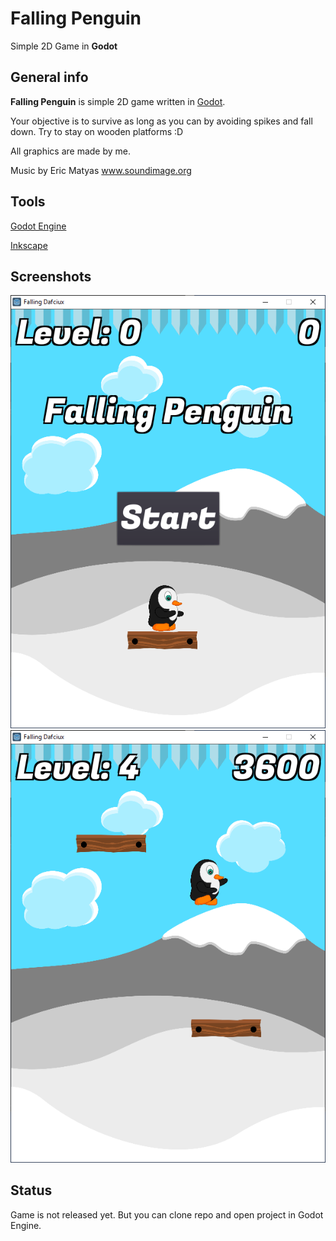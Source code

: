 # Falling Penguin
Simple 2D Game in **Godot**

## General info
**Falling Penguin** is simple 2D game written in [Godot](https://godotengine.org).

Your objective is to survive as long as you can by avoiding spikes and fall down. Try to stay on wooden platforms :D

All graphics are made by me.

Music by Eric Matyas
www.soundimage.org

## Tools
[Godot Engine](https://godotengine.org)

[Inkscape](https://inkscape.org/)

## Screenshots
![Menu](Screenshots/Menu.PNG)
![Gameplay](Screenshots/Gameplay.PNG)

## Status
Game is not released yet. But you can clone repo and open project in Godot Engine.
